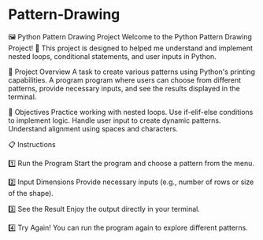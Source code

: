 # Pattern-Drawing

🖼️ Python Pattern Drawing Project
Welcome to the Python Pattern Drawing Project! 🎉 This project is designed to helped me understand and implement nested loops, conditional statements, and user inputs in Python.

📝 Project Overview
A task to create various patterns using Python's printing capabilities. A program program where users can choose from different patterns, provide necessary inputs, and see the results displayed in the terminal.

🎯 Objectives
Practice working with nested loops.
Use if-elif-else conditions to implement logic.
Handle user input to create dynamic patterns.
Understand alignment using spaces and characters.

📋 Instructions

1️⃣ Run the Program
Start the program and choose a pattern from the menu.

2️⃣ Input Dimensions
Provide necessary inputs (e.g., number of rows or size of the shape).

3️⃣ See the Result
Enjoy the output directly in your terminal.

4️⃣ Try Again!
You can run the program again to explore different patterns.
